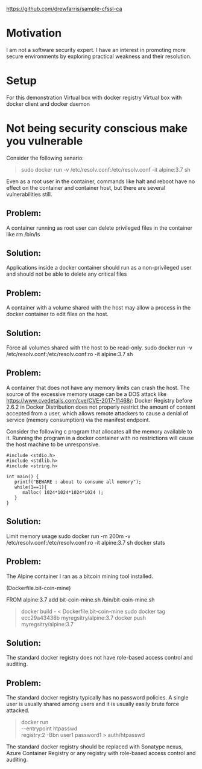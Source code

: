 https://github.com/drewfarris/sample-cfssl-ca

# Motivation

I am not a software security expert. I have an interest in promoting more secure environments by exploring practical weakness and their resolution.

# Setup

For this demonstration
Virtual box with docker registry
Virtual box with docker client and docker daemon


# Not being security conscious make you vulnerable

Consider the following senario:
> sudo docker run -v /etc/resolv.conf:/etc/resolv.conf  -it alpine:3.7 sh

Even as a root user in the container, commands like halt and reboot have no effect on the container and container host, but there are several vulnerabilities still.

## Problem:
A container running as root user can delete privileged files in the container like rm /bin/ls

## Solution:
Applications inside a docker container should run as a non-privileged user and should not be able to delete any critical files

## Problem:
A container with a volume shared with the host may allow a process in the docker container to edit files on the host.

## Solution:
Force all volumes shared with the host to be read-only. sudo docker run -v /etc/resolv.conf:/etc/resolv.conf:ro  -it alpine:3.7 sh

## Problem:
A container that does not have any memory limits can crash the host. The source of the excessive memory usage can be a DOS attack like https://www.cvedetails.com/cve/CVE-2017-11468/: Docker Registry before 2.6.2 in Docker Distribution does not properly restrict the amount of content accepted from a user, which allows remote attackers to cause a denial of service (memory consumption) via the manifest endpoint. 

Consider the following c program that allocates all the memory available to it. Running the program in a docker container with no restrictions will cause the host machine to be unresponsive.

    #include <stdio.h>
    #include <stdlib.h>
    #include <string.h>

    int main() {
       printf("BEWARE : about to consume all memory");
       while(1==1){
          malloc( 1024*1024*1024*1024 );
       }
    }

## Solution:
Limit memory usage sudo docker run -m 200m  -v /etc/resolv.conf:/etc/resolv.conf:ro  -it alpine:3.7 sh
docker stats

## Problem:
The Alpine container I ran as a bitcoin mining tool installed.

(Dockerfile.bit-coin-mine)

  FROM alpine:3.7
  add bit-coin-mine.sh /bin/bit-coin-mine.sh

> docker build - < Dockerfile.bit-coin-mine
> sudo docker tag ecc29a43438b  myregsitry/alpine:3.7
> docker push  myregsitry/alpine:3.7

## Solution:
The standard docker registry does not have role-based access control and auditing.

## Problem:
The standard docker registry typically has no password policies. A single user is usually shared among users and it is usually easily brute force attacked. 

> docker run \
  --entrypoint htpasswd \
  registry:2 -Bbn user1 password1 > auth/htpasswd

The standard docker registry should be replaced with Sonatype nexus, Azure Container Registry or any registry with role-based access control and auditing.




